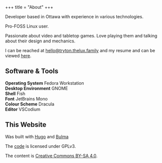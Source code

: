 +++
title = "About"
+++

Developer based in Ottawa with experience in various technologies.

Pro-FOSS Linux user.

Passionate about video and tabletop games. Love playing them and talking
about their design and mechanics.

I can be reached at
[hello@tryton.thelux.family](mailto:hello@tryton.thelux.family)
and my resume and can be viewed
[here](https://www.tryton.thelux.family/Resume/resume.pdf).

## Software & Tools

**Operating System** Fedora Workstation\
**Desktop Environment** GNOME\
**Shell** Fish\
**Font** JetBrains Mono\
**Colour Scheme** Dracula\
**Editor** VSCodium


## This Website

Was built with [Hugo](https://gohugo.io) and [Bulma](https://bulma.io)

The [code](https://github.com/tryton-vanmeer/tryton-vanmeer.github.io)
is licensed under GPLv3.

The content is [Creative Commons BY-SA 4.0](https://creativecommons.org/licenses/by-sa/4.0).
